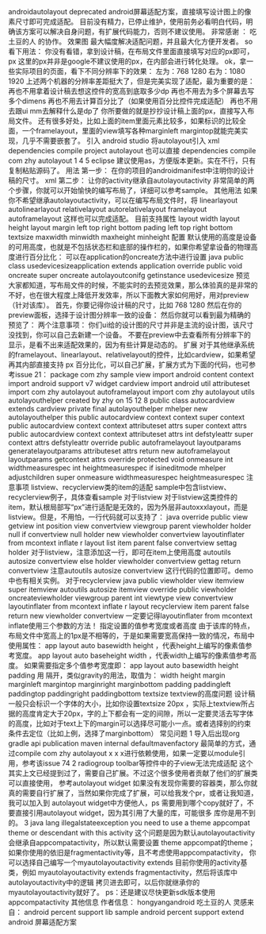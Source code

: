 androidautolayout deprecated android屏幕适配方案，直接填写设计图上的像素尺寸即可完成适配。 目前没有精力，已停止维护，使用前务必看明白代码，明确该方案可以解决自身问题，有扩展代码能力，否则不建议使用。 非常感谢 ： 吃土豆的人 的协作。 效果图 最大幅度解决适配问题，并且最大化方便开发者。 so 看下用法： 你没有看错，拿到设计稿，在布局文件里面直接填写对应的px即可，px 这里的px并非是google不建议使用的px，在内部会进行转化处理。 ok，拿一些实际项目的页面，看下不同分辨率下的效果： 左为：768 1280 右为：1080 1920 上述两个机器的分辨率差距挺大了，但是完美实现了适配，最为重要的是： 再也不用拿着设计稿去想这控件的宽高到底取多少dp 再也不用去为多个屏幕去写多个dimens 再也不用去计算百分比了（如果使用百分比控件完成适配） 再也不用去跟ui mm去解释什么是dp了 你所要做的就是抄抄设计稿上面的px，直接写入布局文件。 还有很多好处，比如上面的item里面元素比较多，如果标识的比较全面，一个framelayout，里面的view填写各种marginleft margintop就能完美实现，几乎不需要嵌套了。 引入 android studio 将autolayout引入 xml dependencies compile project autolayout 也可以直接 dependencies compile com zhy autolayout 1 4 5 eclipse 建议使用as，方便版本更新。实在不行，只有复制粘贴源码了。 用法 第一步： 在你的项目的androidmanifest中注明你的设计稿的尺寸。 xml 第二步： 让你的activity继承自autolayoutactivity 非常简单的两个步骤，你就可以开始愉快的编写布局了，详细可以参考sample。 其他用法 如果你不希望继承autolayoutactivity，可以在编写布局文件时，将 linearlayout autolinearlayout relativelayout autorelativelayout framelayout autoframelayout 这样也可以完成适配。 目前支持属性 layout width layout height layout margin left top right bottom pading left top right bottom textsize maxwidth minwidth maxheight minheight 配置 默认使用的高度是设备的可用高度，也就是不包括状态栏和底部的操作栏的，如果你希望拿设备的物理高度进行百分比化： 可以在application的oncreate方法中进行设置 java public class usedevicesizeapplication extends application override public void oncreate super oncreate autolayoutconifg getinstance usedevicesize 预览 大家都知道，写布局文件的时候，不能实时的去预览效果，那么体验真的是非常的不好，也在很大程度上降低开发效率，所以下面教大家如何用好，用对preview（针对该库）。 首先，你要记得你设计稿的尺寸，比如 768 1280 然后在你的preview面板，选择于设计图分辨率一致的设备： 然后你就可以看到最为精确的预览了： 两个注意事项： 你们ui给的设计图的尺寸并非是主流的设计图，该尺寸没找到，你可以自己去新建一个设备。 不要在preview中去查看所有分辨率下的显示，是看不出来适配效果的，因为有些计算是动态的。 扩展 对于其他继承系统的framelayout、linearlayout、relativelayout的控件，比如cardview，如果希望再其内部直接支持 px 百分比化，可以自己扩展，扩展方式为下面的代码，也可参考issue 21： package com zhy sample view import android content context import android support v7 widget cardview import android util attributeset import com zhy autolayout autoframelayout import com zhy autolayout utils autolayouthelper created by zhy on 15 12 8 public class autocardview extends cardview private final autolayouthelper mhelper new autolayouthelper this public autocardview context context super context public autocardview context context attributeset attrs super context attrs public autocardview context context attributeset attrs int defstyleattr super context attrs defstyleattr override public autoframelayout layoutparams generatelayoutparams attributeset attrs return new autoframelayout layoutparams getcontext attrs override protected void onmeasure int widthmeasurespec int heightmeasurespec if isineditmode mhelper adjustchildren super onmeasure widthmeasurespec heightmeasurespec 注意事项 listview、recyclerview类的item的适配 sample中包含listview、recyclerview例子，具体查看sample 对于listview 对于listview这类控件的item，默认根局部写“px”进行适配是无效的，因为外层非autoxxxlayout，而是listview。但是，不用怕，一行代码就可以支持了： java override public view getview int position view convertview viewgroup parent viewholder holder null if convertview null holder new viewholder convertview layoutinflater from mcontext inflate r layout list item parent false convertview settag holder 对于listview，注意添加这一行，即可在item上使用高度 autoutils autosize convertview else holder viewholder convertview gettag return convertview 注意autoutils autosize convertview 这行代码的位置即可。demo中也有相关实例。 对于recyclerview java public viewholder view itemview super itemview autoutils autosize itemview override public viewholder oncreateviewholder viewgroup parent int viewtype view convertview layoutinflater from mcontext inflate r layout recyclerview item parent false return new viewholder convertview 一定要记得layoutinflater from mcontext inflate使用三个参数的方法！ 指定设置的值参考宽度或者高度 由于该库的特点，布局文件中宽高上的1px是不相等的，于是如果需要宽高保持一致的情况，布局中使用属性： app layout auto basewidth height ，代表height上编写的像素值参考宽度。 app layout auto baseheight width ，代表width上编写的像素值参考高度。 如果需要指定多个值参考宽度即： app layout auto basewidth height padding 用 隔开，类似gravity的用法，取值为： width height margin marginleft margintop marginright marginbottom padding paddingleft paddingtop paddingright paddingbottom textsize textview的高度问题 设计稿一般只会标识一个字体的大小，比如你设置textsize 20px ，实际上textview所占据的高度肯定大于20px，字的上下都会有一定的间隙，所以一定要灵活去写字体的高度，比如对于text上下的margin可以选择尽可能小一点。或者选择别的约束条件去定位（比如上例，选择了marginbottom） 常见问题 1 导入后出现org gradle api publication maven internal defaultmavenfactory 最简单的方式，通过compile com zhy autolayout x x x进行依赖使用，如果一定要以module引用，参考该issue 74 2 radiogroup toolbar等控件中的子view无法完成适配 这个其实上文已经提到过了，需要自己扩展。不过这个很多使用者贡献了他们的扩展类可以直接使用， 参考autolayout widget 如果没有发现你需要的容器类，那么你就真的需要自行扩展了，当然如果你完成了扩展，可以给我发个pr，或者让我知道，我可以加入到 autolayout widget中方便他人，ps 需要用到哪个copy就好了，不要直接引用autolayout widget，因为其引用了大量的库，可能很多 库你是用不到的。 3 java lang illegalstateexception you need to use a theme appcompat theme or descendant with this activity 这个问题是因为默认autolayoutactivity会继承自appcompatactivity，所以默认需要设置 theme appcompat的theme； 如果你使用的依旧是fragmentactivity等，且不考虑使用appcompatactivity， 你可以选择自己编写一个myautolayoutactivity extends 目前你使用的activity基类，例如 myautolayoutactivity extends fragmentactivity，然后将该库中autolayoutactivity中的逻辑 拷贝进去即可，以后你就继承你的myautolayoutactivity就好了。 ps：还是建议尽快更新sdk版本使用appcompatactivity 其他信息 作者信息： hongyangandroid 吃土豆的人 灵感来自： android percent support lib sample android percent support extend android 屏幕适配方案
